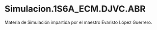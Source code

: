 # Simulacion.1S6A_ECM.DJVC.ABR
Materia de Simulación impartida por el maestro Evaristo López Guerrero.
